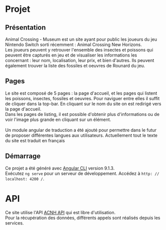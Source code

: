 # Projet
## Présentation
Animal Crossing - Museum est un site ayant pour public les joueurs du jeu Nintendo Switch sorti récemment : Animal Crossing New Horizons. <br>
Les joueurs peuvent y retrouver l'ensemble des insectes et poissons qui peuvent être capturés en jeu et de visualiser les informations les concernant : leur nom, localisation, leur prix, et bien d'autres.
Ils peuvent également trouver la liste des fossiles et oeuvres de Rounard du jeu.

## Pages
Le site est composé de 5 pages : la page d'accueil, et les pages qui listent les poissons, insectes, fossiles et oeuvres. Pour naviguer entre elles il suffit de cliquer dans la top-bar.
En cliquant sur le nom du site on est redirigé vers la page d'accueil.<br>
Dans les pages de listing, il est possible d'obtenir plus d'informations ou de voir l'image plus grande en cliquant sur un élément.<br><br>
Un module angular de traduction a été ajouté pour permettre dans le futur de proposer différentes langues aux utilisateurs. Actuellement tout le texte du site est traduit en français

## Démarrage
Ce projet a été généré avec [Angular CLI](https://github.com/angular/angular-cli) version 9.1.3.<br>
Exécutez `ng serve` pour un serveur de développement. Accédez à `http: // localhost: 4200 /`.

# API
Ce site utilise l'API [ACNH API](http://acnhapi.com/) qui est libre d'utilisation.<br>
Pour la récupération des données, différents appels sont réalisés depuis les services. 